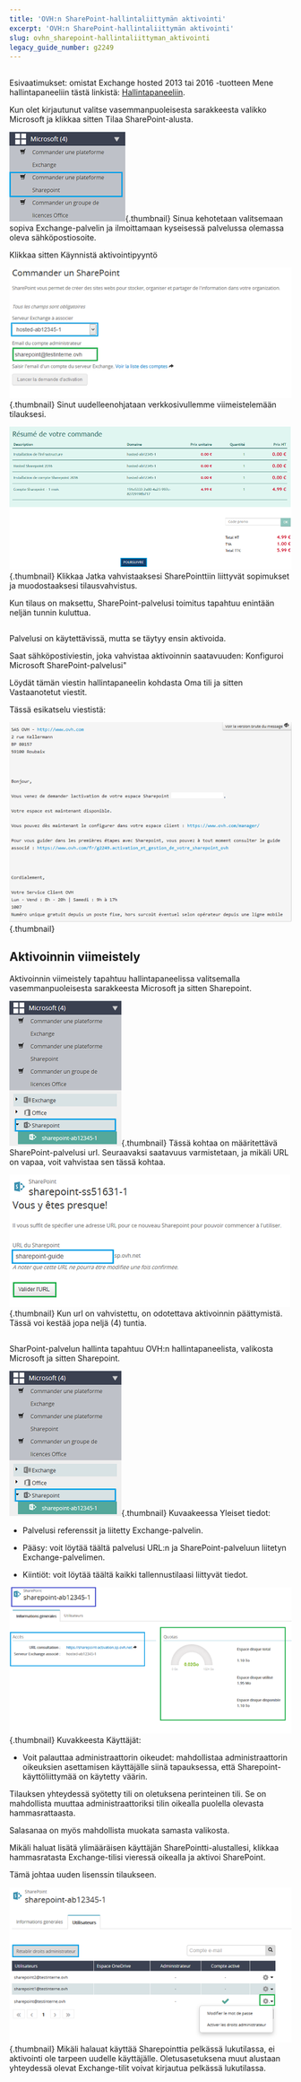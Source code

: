 ```yaml
---
title: 'OVH:n SharePoint-hallintaliittymän aktivointi'
excerpt: 'OVH:n SharePoint-hallintaliittymän aktivointi'
slug: ovhn_sharepoint-hallintaliittyman_aktivointi
legacy_guide_number: g2249
---
```



## 
Esivaatimukset: omistat Exchange hosted 2013 tai 2016 -tuotteen
Mene hallintapaneeliin tästä linkistä: [Hallintapaneeliin](https://www.ovh.com/manager/web/login/).

Kun olet kirjautunut valitse vasemmanpuoleisesta sarakkeesta valikko Microsoft ja klikkaa sitten Tilaa SharePoint-alusta.

![](images/img_4473.jpg){.thumbnail}
Sinua kehotetaan valitsemaan sopiva Exchange-palvelin ja ilmoittamaan kyseisessä palvelussa olemassa oleva sähköpostiosoite.

Klikkaa sitten Käynnistä aktivointipyyntö

![](images/img_4474.jpg){.thumbnail}
Sinut uudelleenohjataan verkkosivullemme viimeistelemään tilauksesi.

![](images/img_4475.jpg){.thumbnail}
Klikkaa Jatka vahvistaaksesi SharePointtiin liittyvät sopimukset ja muodostaaksesi tilausvahvistus.

Kun tilaus on maksettu, SharePoint-palvelusi toimitus tapahtuu enintään neljän tunnin kuluttua.


## 
Palvelusi on käytettävissä, mutta se täytyy ensin aktivoida.

Saat sähköpostiviestin, joka vahvistaa aktivoinnin saatavuuden:
 Konfiguroi Microsoft SharePoint-palvelusi"

Löydät tämän viestin hallintapaneelin kohdasta Oma tili ja sitten  Vastaanotetut viestit.

Tässä esikatselu viestistä:

![](images/img_4494.jpg){.thumbnail}


## Aktivoinnin viimeistely
Aktivoinnin viimeistely tapahtuu hallintapaneelissa valitsemalla vasemmanpuoleisesta sarakkeesta Microsoft ja sitten Sharepoint.

![](images/img_4477.jpg){.thumbnail}
Tässä kohtaa on määritettävä SharePoint-palvelusi url. Seuraavaksi saatavuus varmistetaan, ja mikäli URL on vapaa, voit vahvistaa sen tässä kohtaa.

![](images/img_4478.jpg){.thumbnail}
Kun url on vahvistettu, on odotettava aktivoinnin päättymistä. Tässä voi kestää jopa neljä (4) tuntia.


## 
SharPoint-palvelun hallinta tapahtuu OVH:n hallintapaneelista, valikosta Microsoft ja sitten Sharepoint.

![](images/img_4477.jpg){.thumbnail}
Kuvaakeessa Yleiset tiedot:


- Palvelusi referenssit ja liitetty Exchange-palvelin.

- Pääsy: voit löytää täältä palvelusi URL:n ja SharePoint-palveluun liitetyn Exchange-palvelimen.

- Kiintiöt: voit löytää täältä kaikki tallennustilaasi liittyvät tiedot.



![](images/img_4481.jpg){.thumbnail}
Kuvakkeesta Käyttäjät:


- Voit palauttaa administraattorin oikeudet: mahdollistaa administraattorin oikeuksien asettamisen käyttäjälle siinä tapauksessa, että Sharepoint-käyttöliittymää on käytetty väärin.


Tilauksen yhteydessä syötetty tili on oletuksena perinteinen tili. Se on mahdollista muuttaa administraattoriksi tilin oikealla puolella olevasta hammasrattaasta.

Salasanaa on myös mahdollista muokata samasta valikosta. 

Mikäli haluat lisätä ylimääräisen käyttäjän SharePointti-alustallesi, klikkaa hammasratasta Exchange-tilisi vieressä oikealla ja aktivoi SharePoint.

Tämä johtaa uuden lisenssin tilaukseen.

![](images/img_4495.jpg){.thumbnail}
Mikäli halauat käyttää Sharepointtia pelkässä lukutilassa, ei aktivointi ole tarpeen uudelle käyttäjälle. Oletusasetuksena muut alustaan yhteydessä olevat Exchange-tilit voivat kirjautua pelkässä lukutilassa.

